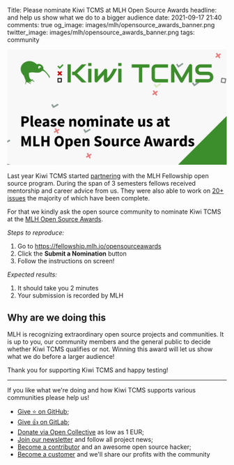 Title: Please nominate Kiwi TCMS at MLH Open Source Awards
headline: and help us show what we do to a bigger audience
date: 2021-09-17 21:40
comments: true
og_image: images/mlh/opensource_awards_banner.png
twitter_image: images/mlh/opensource_awards_banner.png
tags: community

<img
    style="float: none; margin-left:0"
    src="/images/mlh/opensource_awards_banner.png"
    alt="MLH Nomination">

Last year Kiwi TCMS started
[partnering]({filename}2020-10-13-partnership-mlh-fellowship.markdown)
with the MLH Fellowship open source program. During the span of 3 semesters
fellows received mentorship and career advice from us. They were also able
to work on
[20+ issues](https://github.com/kiwitcms/Kiwi/issues?q=is%3Aopen+is%3Aissue+label%3A%22MLH+Fellowship%22)
the majority of which have been complete.

For that we kindly ask the open source community to nominate Kiwi TCMS at the
[MLH Open Source Awards](https://fellowship.mlh.io/opensourceawards).


*Steps to reproduce:*

1. Go to <https://fellowship.mlh.io/opensourceawards>
2. Click the **Submit a Nomination** button
3. Follow the instructions on screen!


*Expected results:*

1. It should take you 2 minutes
2. Your submission is recorded by MLH


Why are we doing this
---------------------

MLH is recognizing extraordinary open source projects and communities. It is up to you,
our community members and the general public to decide whether Kiwi TCMS qualifies
or not. Winning this award will let us show what we do before a larger audience!


Thank you for supporting Kiwi TCMS and happy testing!

---

If you like what we're doing and how Kiwi TCMS supports various communities
please help us!

- [Give ⭐ on GitHub](https://github.com/kiwitcms/Kiwi/stargazers);
- [Give 👍 on GitLab](https://gitlab.com/gitlab-org/gitlab/-/issues/334558);
- [Donate via Open Collective](https://opencollective.com/kiwitcms/donate) as low as 1 EUR;
- [Join our newsletter](https://kiwitcms.us17.list-manage.com/subscribe/post?u=9b57a21155a3b7c655ae8f922&id=c970a37581)
  and follow all project news;
- [Become a contributor](https://kiwitcms.readthedocs.io/en/latest/contribution.html) and an awesome open source hacker;
- [Become a customer](/#subscriptions) and we'll share our profits with the community
